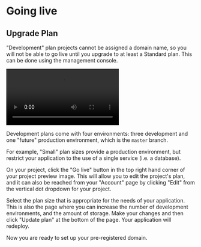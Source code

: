 # Going live

## Upgrade Plan

"Development" plan projects cannot be assigned a domain name, so you will not be able to go live until you upgrade to at least a Standard plan. This can be done using the management console.

<video controls autoplay loop>
  <source src="/videos/management-console/upgrade-plan.mp4" type="video/mp4">
</video>

Development plans come with four environments: three development and one "future" production environment, which is the `master` branch.

For example, "Small" plan sizes provide a production environment, but restrict your application to the use of a single service (i.e. a database).

On your project, click the "Go live" button in the top right hand corner of your project preview image. This will allow you to edit the project's plan, and it can also be reached from your "Account" page by clicking "Edit" from the vertical dot dropdown for your project.

Select the plan size that is appropriate for the needs of your application. This is also the page where you can increase the number of development environments, and the amount of storage. Make your changes and then click "Update plan" at the bottom of the page. Your application will redeploy.

Now you are ready to set up your pre-registered domain.

<div id = "buttons"></div>

<script>
$(document).ready(function(){
  var navNextText = "I have upgraded my plan size";
  var navButtons = {type: "navigation", prev: getPathObj("prev"), next: getPathObj("next", navNextText), div: "buttons"};
  makeButton(navButtons);
});
</script>
